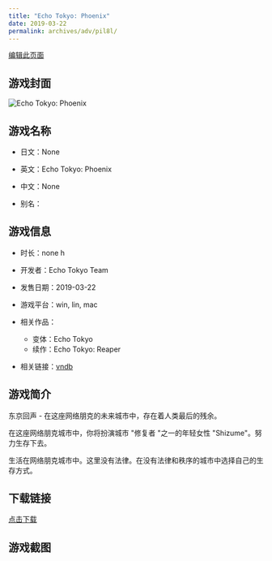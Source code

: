 ```yaml
---
title: "Echo Tokyo: Phoenix"
date: 2019-03-22
permalink: archives/adv/pil8l/
---
```

[编辑此页面](https://github.com/ACG-3/ADV3-source/blob/main/source/_posts/Echo%20Tokyo%20Phoenix.md)

## 游戏封面

![Echo Tokyo: Phoenix](https://pan.timero.xyz/d/onedrive/img_lib_001/Echo%20Tokyo%20Phoenix_cover.avif)


## 游戏名称

- 日文：None
- 英文：Echo Tokyo: Phoenix
- 中文：None

- 别名：


## 游戏信息

- 时长：none h
- 开发者：Echo Tokyo Team
- 发售日期：2019-03-22
- 游戏平台：win, lin, mac
- 相关作品：
   - 变体：Echo Tokyo
   - 续作：Echo Tokyo: Reaper

- 相关链接：[vndb](https://vndb.org/v20733)


## 游戏简介

东京回声 - 在这座网络朋克的未来城市中，存在着人类最后的残余。

在这座网络朋克城市中，你将扮演城市 "修复者 "之一的年轻女性 "Shizume"。努力生存下去。

生活在网络朋克城市中。这里没有法律。在没有法律和秩序的城市中选择自己的生存方式。


## 下载链接

[点击下载](https://pan.timero.xyz/onedrive/adv_lib_001/Echo%20Tokyo%20Phoenix)


## 游戏截图


